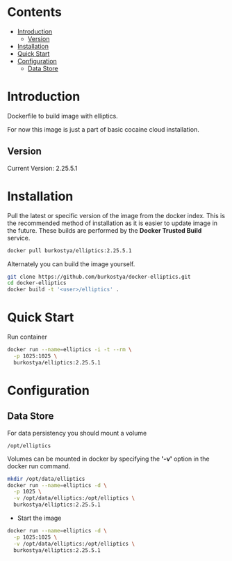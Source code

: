 # Contents
- [Introduction](#introduction)
    - [Version](#version)
- [Installation](#installation)
- [Quick Start](#quick-start)
- [Configuration](#configuration)
    - [Data Store](#data-store)

# Introduction
Dockerfile to build image with elliptics.

For now this image is just a part of basic cocaine cloud installation.

## Version
Current Version: 2.25.5.1

# Installation

Pull the latest or specific version of the image from the docker index.
This is the recommended method of installation as it is easier to update image
in the future.
These builds are performed by the **Docker Trusted Build** service.

```bash
docker pull burkostya/elliptics:2.25.5.1
```

Alternately you can build the image yourself.

```bash
git clone https://github.com/burkostya/docker-elliptics.git
cd docker-elliptics
docker build -t '<user>/elliptics' .
```

# Quick Start
Run container

```bash
docker run --name=elliptics -i -t --rm \
  -p 1025:1025 \
  burkostya/elliptics:2.25.5.1
```

# Configuration

## Data Store
For data persistency you should mount a volume

```
/opt/elliptics
```

Volumes can be mounted in docker by specifying the **'-v'**
option in the docker run command.

```bash
mkdir /opt/data/elliptics
docker run --name=elliptics -d \
  -p 1025 \
  -v /opt/data/elliptics:/opt/elliptics \
  burkostya/elliptics:2.25.5.1
```

- Start the image

```bash
docker run --name=elliptics -d \
  -p 1025:1025 \
  -v /opt/data/elliptics:/opt/elliptics \
  burkostya/elliptics:2.25.5.1
```
